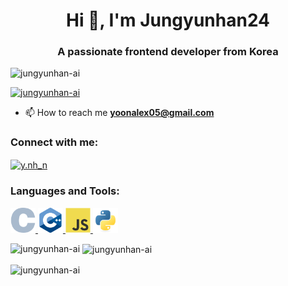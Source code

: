 <h1 align="center">Hi 👋, I'm Jungyunhan24</h1>
<h3 align="center">A passionate frontend developer from Korea</h3>

<p align="left"> <img src="https://komarev.com/ghpvc/?username=jungyunhan-ai&label=Profile%20views&color=0e75b6&style=flat" alt="jungyunhan-ai" /> </p>

<p align="left"> <a href="https://github.com/ryo-ma/github-profile-trophy"><img src="https://github-profile-trophy.vercel.app/?username=jungyunhan-ai" alt="jungyunhan-ai" /></a> </p>

- 📫 How to reach me **yoonalex05@gmail.com**

<h3 align="left">Connect with me:</h3>
<p align="left">
<a href="https://instagram.com/y.nh_n" target="blank"><img align="center" src="https://raw.githubusercontent.com/rahuldkjain/github-profile-readme-generator/master/src/images/icons/Social/instagram.svg" alt="y.nh_n" height="30" width="40" /></a>
</p>

<h3 align="left">Languages and Tools:</h3>
<p align="left"> <a href="https://www.cprogramming.com/" target="_blank" rel="noreferrer"> <img src="https://raw.githubusercontent.com/devicons/devicon/master/icons/c/c-original.svg" alt="c" width="40" height="40"/> </a> <a href="https://www.w3schools.com/cpp/" target="_blank" rel="noreferrer"> <img src="https://raw.githubusercontent.com/devicons/devicon/master/icons/cplusplus/cplusplus-original.svg" alt="cplusplus" width="40" height="40"/> </a> <a href="https://developer.mozilla.org/en-US/docs/Web/JavaScript" target="_blank" rel="noreferrer"> <img src="https://raw.githubusercontent.com/devicons/devicon/master/icons/javascript/javascript-original.svg" alt="javascript" width="40" height="40"/> </a> <a href="https://www.python.org" target="_blank" rel="noreferrer"> <img src="https://raw.githubusercontent.com/devicons/devicon/master/icons/python/python-original.svg" alt="python" width="40" height="40"/> </a> </p>

<p><img align="left" src="https://github-readme-stats.vercel.app/api/top-langs?username=jungyunhan-ai&show_icons=true&locale=en&layout=compact" alt="jungyunhan-ai" /></p>

<p>&nbsp;<img align="center" src="https://github-readme-stats.vercel.app/api?username=jungyunhan-ai&show_icons=true&locale=en" alt="jungyunhan-ai" /></p>

<p><img align="center" src="https://github-readme-streak-stats.herokuapp.com/?user=jungyunhan-ai&" alt="jungyunhan-ai" /></p>
